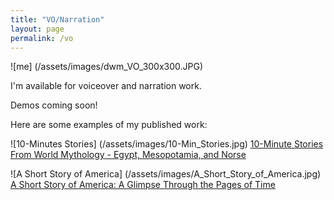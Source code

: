 ```yaml
---
title: "VO/Narration"
layout: page
permalink: /vo
---
```

![me] (/assets/images/dwm_VO_300x300.JPG)

I'm available for voiceover and narration work.

Demos coming soon!

Here are some examples of my published work:

![10-Minutes Stories] (/assets/images/10-Min_Stories.jpg)
[10-Minute Stories From World Mythology - Egypt, Mesopotamia, and Norse](https://www.audible.com/pd/B0CQDM7X6H/?source_code=AUDFPWS0223189MWU-BK-ACX0-379817&ref=acx_bty_BK_ACX0_379817_pd_us)

![A Short Story of America] (/assets/images/A_Short_Story_of_America.jpg)
[A Short Story of America: A Glimpse Through the Pages of Time](https://www.audible.com/pd/B0CJFZGQXJ/?source_code=AUDFPWS0223189MWU-BK-ACX0-366703&ref=acx_bty_BK_ACX0_366703_pd_us)
